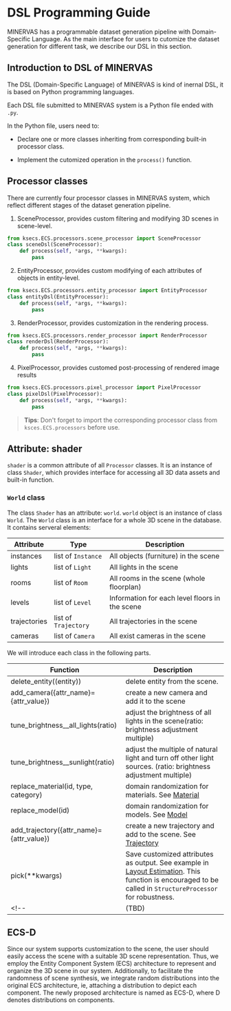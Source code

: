 # DSL Programming Guide

MINERVAS has a programmable dataset generation pipeline with Domain-Specific Language. As the main interface for users to cutomize the dataset generation for different task, we describe our DSL in this section.

<!-- <span style="color:blue">*Comments:* Many formats in DSL description is not unified. </span> -->
<!-- toc -->

## Introduction to DSL of MINERVAS

The DSL (Domain-Specific Language) of MINERVAS is kind of inernal DSL, it is based on Python programming languages. 

Each DSL file submitted to MINERVAS system is a Python file ended with `.py`. 

In the Python file, users need to:
* Declare one or more classes inheriting from corresponding built-in processor class.
- Implement the cutomized operation in the `process()` function.
<!-- The essence of DSL writing is that the user customizes one or more subclasses in the py file. 
The subclasses:
* Three subclasses of the Processor class inherited from KsSDK
- Borrow the interface provided by the SDK and inherited attributes to implement custom functions in the `process()` function -->

## Processor classes
There are currently four processor classes in MINERVAS system, which reflect different stages of the dataset generation pipeline.

<!-- <span style="color:blue">TODO: Need updates. </span> -->

1. SceneProcessor, provides custom filtering and modifying 3D scenes in scene-level.
```python
from ksecs.ECS.processors.scene_processor import SceneProcessor
class sceneDsl(SceneProcessor):
	def process(self, *args, **kwargs):
		pass
```
2. EntityProcessor, provides custom modifying of each attributes of objects in entity-level.
```python
from ksecs.ECS.processors.entity_processor import EntityProcessor
class entityDsl(EntityProcessor):
	def process(self, *args, **kwargs):
		pass
```
3. RenderProcessor, provides customization in the rendering process. 
```python
from ksecs.ECS.processors.render_processor import RenderProcessor
class renderDsl(RenderProcessor):
	def process(self, *args, **kwargs):
		pass
```
4. PixelProcessor, provides customed post-processing of rendered image results
```python
from ksecs.ECS.processors.pixel_processor import PixelProcessor
class pixelDsl(PixelProcessor):
	def process(self, *args, **kwargs):
		pass
```
<!-- 5. StructureProcessor, edit the output structured data
```python
from ksecs.ECS.processors.structure_processor import StructureProcessor
class structureDsl(StructureProcessor):
	def process(self, *args, **kwargs):
		pass
``` -->
> **Tips**: Don't forget to import the corresponding processor class from `ksces.ECS.processors` before use.

<!-- ## An attribute - shader -->
## Attribute: shader
`shader` is a common attribute of all `Processor` classes. It is an instance of class `Shader`, which provides interface for accessing all 3D data assets and built-in function.

<!-- Concretly, the class `Shader` has two attributes: `world` and `image_handler` which are instances of class `World` and class `ImageHandler`.

<span style="color:blue">*Comments:* `Shader` has any functions? </span> -->
### `World` class

<!-- The user-defined class inherits the attribute shader, which connects to the underlying data structure of the SDK. -->
<!-- Shader is an instantiated object of class `Shader`, which has attributes world and image_handler -->


<!-- <span style="color:blue">*Comments:* More details (e.g. function list.) may be added for `World`, `Element` and `ImageHandler`.</span> -->

<!-- World is an instantiated object of class World, which is used to store the "database" of the input data of CC world, which is composed of various entities of Elment. -->

The class `Shader` has an attribute: `world`.
`world` object is an instance of class `World`. The `World` class is an interface for a whole 3D scene in the database. It contains serveral elements:

| Attribute | Type | Description    |
|---    |---  |---   |
| instances | list of `Instance` | All objects (furniture) in the scene |
| lights | list of `Light` | All lights in the scene |
| rooms | list of `Room` | All rooms in the scene (whole floorplan) |
| levels | list of `Level` | Information for each level floors in the scene|
| trajectories | list of `Trajectory` | All trajectories in the scene |
| cameras | list of `Camera` | All exist cameras in the scene |

We will introduce each class in the following parts.
<!-- #### Element
Currently supports six elements `Instance`, `Light`, `Room`, `Level`, `Trajectory`, and `Camera`.
Each element corresponds to a class, with its own attributes and methods -->

|Function|Description|
|---|---|
|delete_entity((entity)) |delete entity from the scene.|
|add_camera({attr_name}={attr_value})|create a new camera and add it to the scene|
|tune_brightness__all_lights(ratio) | adjust the brightness of all lights in the scene(ratio: brightness adjustment multiple)|
|tune_brightness__sunlight(ratio) | adjust the multiple of natural light and turn off other light sources. (ratio: brightness adjustment multiple) |
|replace_material(id, type, category) |domain randomization for materials. See [Material](./dsl/material.md)|
|replace_model(id)|domain randomization for models. See [Model](./dsl/mesh.md)|
|add_trajectory({attr_name}={attr_value})| create a new trajectory and add to the scene. See [Trajectory](./dsl/trajectory.md)|
|pick(**kwargs)|Save customized attributes as output. See example in [Layout Estimation](./examples/layout_estimation.md). This function is encouraged to be called in `StructureProcessor` for robustness.|
<!-- |(TBD)|-| -->

<!-- ### `ImageHandler` class

`image_handler` object is an instance of class `ImageHandler`. This class contains severl image-related operations which we will introduce in [Noise Simulation](dsl/pixel_process/noise.md).

| Attribute | Type | Description    |
|---    |---  |---   |
| (TBD) | - | - |

| Function | Description    |
|---    |---   |
| save_files(cid, content, suffix, name) | - |
|(TBD)|-| -->

## ECS-D
Since our system supports customization to the scene, the user should easily access the scene with a suitable 3D scene representation. Thus, we employ the Entity Component System (ECS) architecture to represent and organize the 3D scene in our system. Additionally, to facilitate the randomness of scene synthesis, we integrate random distributions into the original ECS architecture, ie, attaching a distribution to depict each component. The newly proposed architecture is named as ECS-D, where D denotes distributions on components.